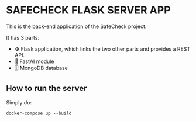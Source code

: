 # SAFECHECK FLASK SERVER APP

This is the back-end application of the SafeCheck project.

It has 3 parts:
- :gear: Flask application, which links the two other parts and provides a REST API.
- :brain: FastAI module
- :file_cabinet: MongoDB database

## How to run the server

Simply do:

` docker-compose up --build `